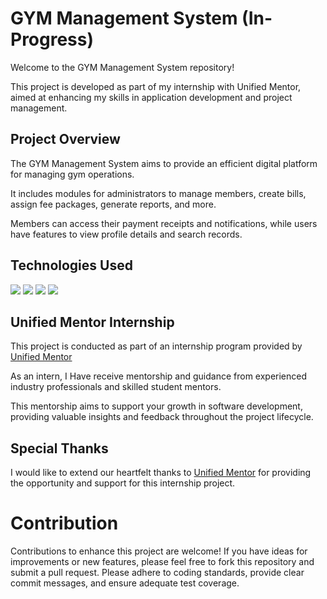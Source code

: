 # GYM Management System (In-Progress)

Welcome to the GYM Management System repository!

This project is developed as part of my internship with Unified Mentor, aimed at enhancing my skills in application development and project management.

## Project Overview

The GYM Management System aims to provide an efficient digital platform for managing gym operations. 

It includes modules for administrators to manage members, create bills, assign fee packages, generate reports, and more. 

Members can access their payment receipts and notifications, while users have features to view profile details and search records.

## Technologies Used 

<img src="https://img.shields.io/badge/javascript%20-%23323330.svg?&style=for-the-badge&logo=javascript&logoColor=%23F7DF1E"/> 
<img src="https://img.shields.io/badge/html5%20-%23E34F26.svg?&style=for-the-badge&logo=html5&logoColor=white"/>
<img src="https://img.shields.io/badge/css3%20-%231572B6.svg?&style=for-the-badge&logo=css3&logoColor=white"/>
<img src="https://img.shields.io/badge/firebase%20-%23039BE5.svg?&style=for-the-badge&logo=firebase"/> 

## Unified Mentor Internship

This project is conducted as part of an internship program provided by [Unified Mentor](https://www.linkedin.com/company/unifiedmentor/posts/?feedView=all)

As an intern, I Have receive mentorship and guidance from experienced industry professionals and skilled student mentors. 

This mentorship aims to support your growth in software development, providing valuable insights and feedback throughout the project lifecycle.

## Special Thanks

I would like to extend our heartfelt thanks to [Unified Mentor](https://www.linkedin.com/company/unifiedmentor/posts/?feedView=all) for providing the opportunity and support for this internship project. 


# Contribution

Contributions to enhance this project are welcome! If you have ideas for improvements or new features, please feel free to fork this repository and submit a pull request. 
Please adhere to coding standards, provide clear commit messages, and ensure adequate test coverage.
